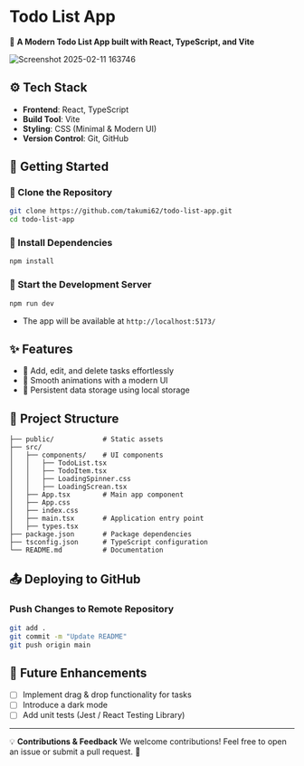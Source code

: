# Todo List App

📝 **A Modern Todo List App built with React, TypeScript, and Vite**

![Screenshot 2025-02-11 163746](https://github.com/user-attachments/assets/32cb65be-ed48-484a-80ba-519d6719aa36)

## ⚙️ Tech Stack
- **Frontend**: React, TypeScript
- **Build Tool**: Vite
- **Styling**: CSS (Minimal & Modern UI)
- **Version Control**: Git, GitHub

## 🚀 Getting Started

### 🔹 Clone the Repository
```sh
git clone https://github.com/takumi62/todo-list-app.git
cd todo-list-app
```

### 🔹 Install Dependencies
```sh
npm install
```

### 🔹 Start the Development Server
```sh
npm run dev
```
- The app will be available at `http://localhost:5173/`

## ✨ Features
- 📌 Add, edit, and delete tasks effortlessly
- 🚀 Smooth animations with a modern UI
- 💾 Persistent data storage using local storage

## 📂 Project Structure
```
├── public/            # Static assets
├── src/
│   ├── components/    # UI components
│   │   ├── TodoList.tsx
│   │   ├── TodoItem.tsx
│   │   ├── LoadingSpinner.css
│   │   ├── LoadingScrean.tsx
│   ├── App.tsx        # Main app component
│   ├── App.css
│   ├── index.css
│   ├── main.tsx       # Application entry point
│   ├── types.tsx
├── package.json       # Package dependencies
├── tsconfig.json      # TypeScript configuration
└── README.md          # Documentation
```

## 📤 Deploying to GitHub
### **Push Changes to Remote Repository**
```sh
git add .
git commit -m "Update README"
git push origin main
```

## 🔮 Future Enhancements
- [ ] Implement drag & drop functionality for tasks
- [ ] Introduce a dark mode
- [ ] Add unit tests (Jest / React Testing Library)

---
💡 **Contributions & Feedback**
We welcome contributions! Feel free to open an issue or submit a pull request. 🚀

